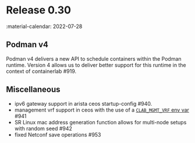 # Release 0.30

:material-calendar: 2022-07-28

## Podman v4

Podman v4 delivers a new API to schedule containers within the Podman runtime. Version 4 allows us to deliver better support for this runtime in the context of containerlab #919.

## Miscellaneous

* ipv6 gateway support in arista ceos startup-config #940.
* management vrf support in ceos with the use of a [`CLAB_MGMT_VRF` env var](../manual/kinds/ceos.md#mgmt-vrf) #941
* SR Linux mac address generation function allows for multi-node setups with random seed #942
* fixed Netconf save operations #953
